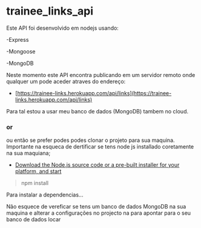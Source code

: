# trainee_links_api

Este API foi desenvolvido em nodejs usando:

-Express

-Mongoose

-MongoDB


Neste momento este API encontra publicando em um servidor remoto onde qualquer um pode aceder atraves do  endereço:

- [https://trainee-links.herokuapp.com/api/links](https://trainee-links.herokuapp.com/api/links)

Para tal estou a usar meu banco de dados (MongoDB) tambem no cloud.

### or

ou então se prefer podes podes clonar o projeto para sua maquina. Importante na esqueca de dertificar se tens node js installado coretamente na sua maquiana;
- [Download the Node.js source code or a pre-built installer for your platform, and start](https://nodejs.org/en/download/)

>npm install

Para instalar a dependencias...

Não esquece de vereficar se tens um banco de dados MongoDB na sua maquina e alterar a configurações no projecto na para apontar para o seu banco de dados locar

```


```



